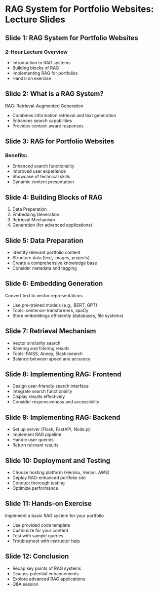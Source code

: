 # RAG System for Portfolio Websites: Lecture Slides

## Slide 1: RAG System for Portfolio Websites

### 2-Hour Lecture Overview

- Introduction to RAG systems
- Building blocks of RAG
- Implementing RAG for portfolios
- Hands-on exercise

## Slide 2: What is a RAG System?

RAG: Retrieval-Augmented Generation

- Combines information retrieval and text generation
- Enhances search capabilities
- Provides context-aware responses

## Slide 3: RAG for Portfolio Websites

### Benefits:

- Enhanced search functionality
- Improved user experience
- Showcase of technical skills
- Dynamic content presentation

## Slide 4: Building Blocks of RAG

1. Data Preparation
2. Embedding Generation
3. Retrieval Mechanism
4. Generation (for advanced applications)

## Slide 5: Data Preparation

- Identify relevant portfolio content
- Structure data (text, images, projects)
- Create a comprehensive knowledge base
- Consider metadata and tagging

## Slide 6: Embedding Generation

Convert text to vector representations

- Use pre-trained models (e.g., BERT, GPT)
- Tools: sentence-transformers, spaCy
- Store embeddings efficiently (databases, file systems)

## Slide 7: Retrieval Mechanism

- Vector similarity search
- Ranking and filtering results
- Tools: FAISS, Annoy, Elasticsearch
- Balance between speed and accuracy

## Slide 8: Implementing RAG: Frontend

- Design user-friendly search interface
- Integrate search functionality
- Display results effectively
- Consider responsiveness and accessibility

## Slide 9: Implementing RAG: Backend

- Set up server (Flask, FastAPI, Node.js)
- Implement RAG pipeline
- Handle user queries
- Return relevant results

## Slide 10: Deployment and Testing

- Choose hosting platform (Heroku, Vercel, AWS)
- Deploy RAG-enhanced portfolio site
- Conduct thorough testing
- Optimize performance

## Slide 11: Hands-on Exercise

Implement a basic RAG system for your portfolio

- Use provided code template
- Customize for your content
- Test with sample queries
- Troubleshoot with instructor help

## Slide 12: Conclusion

- Recap key points of RAG systems
- Discuss potential enhancements
- Explore advanced RAG applications
- Q&A session